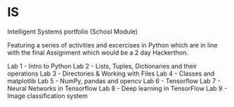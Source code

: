 # IS
Intelligent Systems portfolio (School Module) 

Featuring a series of activities and excercises in Python which are in line with the final Assignment which would be a 2 day Hackerthon.

Lab 1 - Intro to Python
Lab 2 - Lists, Tuples, Dictionaries and their operations
Lab 3 - Directories & Working with Files
Lab 4 - Classes and matplotlib
Lab 5 - NumPy, pandas and opencv
Lab 6 - Tensorflow
Lab 7 - Neural Networks in Tensorflow
Lab 8 - Deep learning in TensorFlow
Lab 9 - Image classification system
